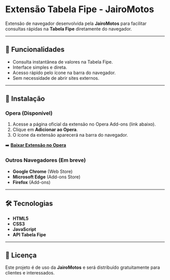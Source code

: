 # Extensão Tabela Fipe - JairoMotos

Extensão de navegador desenvolvida pela **JairoMotos** para facilitar consultas rápidas na **Tabela Fipe** diretamente do navegador.

---

## 📌 Funcionalidades

- Consulta instantânea de valores na Tabela Fipe.
- Interface simples e direta.
- Acesso rápido pelo ícone na barra do navegador.
- Sem necessidade de abrir sites externos.

---

## 🚀 Instalação

### Opera (Disponível)

1. Acesse a página oficial da extensão no Opera Add-ons (link abaixo).
2. Clique em **Adicionar ao Opera**.
3. O ícone da extensão aparecerá na barra do navegador.

➡️ **[Baixar Extensão no Opera]()**

### Outros Navegadores (Em breve)

- **Google Chrome** (Web Store)
- **Microsoft Edge** (Add-ons Store)
- **Firefox** (Add-ons)

---

## 🛠️ Tecnologias

- **HTML5**
- **CSS3**
- **JavaScript**
- **API Tabela Fipe**

---

## 📄 Licença

Este projeto é de uso da **JairoMotos** e será distribuído gratuitamente para clientes e interessados.

